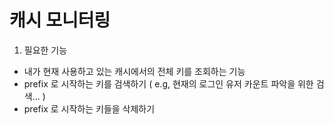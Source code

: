 # 캐시 모니터링

1. 필요한 기능
- 내가 현재 사용하고 있는 캐시에서의 전체 키를 조회하는 기능
- prefix 로 시작하는 키를 검색하기 ( e.g, 현재의 로그인 유저 카운트 파악을 위한 검색... )
- prefix 로 시작하는 키들을 삭제하기